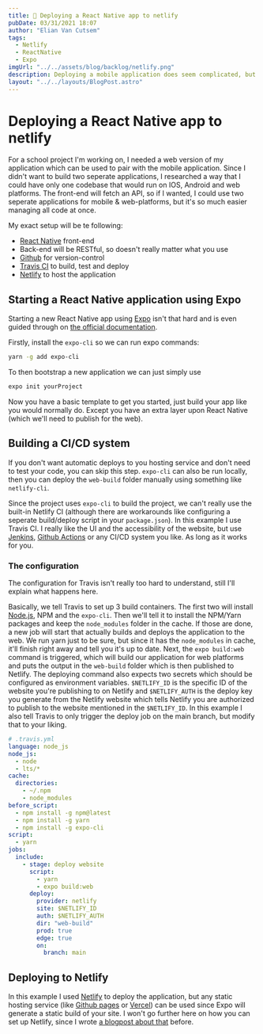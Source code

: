 ```yaml
---
title: 🚀 Deploying a React Native app to netlify
pubDate: 03/31/2021 18:07
author: "Elian Van Cutsem"
tags:
  - Netlify
  - ReactNative
  - Expo
imgUrl: "../../assets/blog/backlog/netlify.png"
description: Deploying a mobile application does seem complicated, but Expo makes it very easy!
layout: "../../layouts/BlogPost.astro"
---
```


# Deploying a React Native app to netlify

For a school project I'm working on, I needed a web version of my application which can be used to pair with the mobile application. Since I didn't want to build two seperate applications, I researched a way that I could have only one codebase that would run on IOS, Android and web platforms. The front-end will fetch an API, so if I wanted, I could use two seperate applications for mobile & web-platforms, but it's so much easier managing all code at once.

My exact setup will be te following:

- [React Native](https://react-native.com) front-end
- Back-end will be RESTful, so doesn't really matter what you use
- [Github](https://github.com) for version-control
- [Travis CI](https://www.travis-ci.com/) to build, test and deploy
- [Netlify](https://netlify.com) to host the application

## Starting a React Native application using Expo

Starting a new React Native app using [Expo](https://expo.dev/) isn't that hard and is even guided through on [the official documentation](https://reactnative.dev/docs/environment-setup).

Firstly, install the `expo-cli` so we can run expo commands:

```bash
yarn -g add expo-cli
```

To then bootstrap a new application we can just simply use

```bash
expo init yourProject
```

Now you have a basic template to get you started, just build your app like you would normally do. Except you have an extra layer upon React Native (which we'll need to publish for the web).

## Building a CI/CD system

If you don't want automatic deploys to you hosting service and don't need to test your code, you can skip this step. `expo-cli` can also be run locally, then you can deploy the `web-build` folder manually using something like `netlify-cli`.

Since the project uses `expo-cli` to build the project, we can't really use the built-in Netlify CI (although there are workarounds like configuring a seperate build/deploy script in your `package.json`). In this example I use Travis CI. I really like the UI and the accessibility of the website, but use [Jenkins](https://jenkins.io), [Github Actions](https://github.com/features/actions) or any CI/CD system you like. As long as it works for you.

### The configuration

The configuration for Travis isn't really too hard to understand, still I'll explain what happens here.

Basically, we tell Travis to set up 3 build containers. The first two will install [Node.js](https://nodejs.org), NPM and the `expo-cli`. Then we'll tell it to install the NPM/Yarn packages and keep the `node_modules` folder in the cache. If those are done, a new job will start that actually builds and deploys the application to the web. We run yarn just to be sure, but since it has the `node_modules` in cache, it'll finish right away and tell you it's up to date. Next, the `expo build:web` command is triggered, which will build our application for web platforms and puts the output in the `web-build` folder which is then published to Netlify. The deploying command also expects two secrets which should be configured as environment variables. `$NETLIFY_ID` is the specific ID of the website you're publishing to on Netlify and `$NETLIFY_AUTH` is the deploy key you generate from the Netlify website which tells Netlify you are authorized to publish to the website mentioned in the `$NETLIFY_ID`. In this example I also tell Travis to only trigger the deploy job on the main branch, but modify that to your liking.

```yaml
# .travis.yml
language: node_js
node_js:
  - node
  - lts/*
cache:
  directories:
    - ~/.npm
    - node_modules
before_script:
  - npm install -g npm@latest
  - npm install -g yarn
  - npm install -g expo-cli
script:
  - yarn
jobs:
  include:
    - stage: deploy website
      script:
        - yarn
        - expo build:web
      deploy:
        provider: netlify
        site: $NETLIFY_ID
        auth: $NETLIFY_AUTH
        dir: "web-build"
        prod: true
        edge: true
        on:
          branch: main
```

## Deploying to Netlify

In this example I used [Netlify](https://netlify.com) to deploy the application, but any static hosting service (like [Github pages](https://pages.github.com) or [Vercel](https://vercel.com)) can be used since Expo will generate a static build of your site. I won't go further here on how you can set up Netlify, since I wrote [a blogpost about that](https://www.elian.codes/blog/21-03-22-deploying-my-website-to-netlify-with-github/) before.

